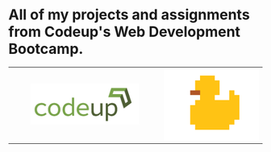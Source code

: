 
<h1>
 All of my projects and assignments from Codeup's Web Development Bootcamp.
</h1>

<table>
<tr>
    <td style="vertical-align: center; text-align: center; width: 60%;">
        <img src="media/codeup_logo.png" width=75% alt="Codeup Logo">
    </td>
    <td>
        <img src="media/codey-1.png" alt="Codey">
    </td>
</tr>
</table>

